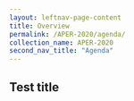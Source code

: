 ```yaml
---
layout: leftnav-page-content
title: Overview
permalink: /APER-2020/agenda/
collection_name: APER-2020
second_nav_title: "Agenda"
---
```


## Test title
